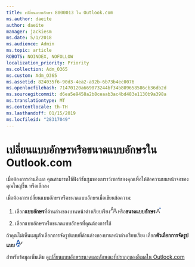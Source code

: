 ```yaml
---
title: เปลี่ยนแบบอักษร 8000013 ใน Outlook.com
ms.author: daeite
author: daeite
manager: jackiesm
ms.date: 5/1/2018
ms.audience: Admin
ms.topic: article
ROBOTS: NOINDEX, NOFOLLOW
localization_priority: Priority
ms.collection: Adm_O365
ms.custom: Adm_O365
ms.assetid: 824035f6-90d3-4ea2-a92b-6b73b4ec0076
ms.openlocfilehash: 71470120a669073244bf34b809658586cb36db2d
ms.sourcegitcommit: d6ea5e9458a2b8ceaab3ac4bd483e1130b9a398a
ms.translationtype: MT
ms.contentlocale: th-TH
ms.lasthandoff: 01/15/2019
ms.locfileid: "28317049"
---
```

# <a name="change-font-or-font-size-in-outlookcom"></a>เปลี่ยนแบบอักษรหรือขนาดแบบอักษรใน Outlook.com

เมื่อต้องการอ่านอีเมล คุณสามารถใช้ฟังก์ชันซูมของเบราว์เซอร์ของคุณเพื่อให้ข้อความบนหน้าจอของคุณใหญ่ขึ้น หรือเล็กลง
  
เมื่อต้องการเปลี่ยนแบบอักษรหรือขนาดแบบอักษรเมื่อเขียนข้อความ:
  
1. เลือก**แบบอักษร**ที่ด้านล่างของบานหน้าต่างเรียบเรียง![แบบอักษร](media/6d9372e0-cde5-49fc-a457-aafb62255163.png)หรือ**ขนาดแบบอักษร**![ไอคอนขนาดตัวอักษร](media/9334f617-9593-4bd0-afb1-c53308ad7591.png)
    
2. เลือกแบบอักษรหรือขนาดแบบอักษรที่คุณต้องการใช้
    
ถ้าคุณไม่เห็นเมนูตัวเลือกการจัดรูปแบบที่ด้านล่างของบานหน้าต่างเรียบเรียง เลือก**ตัวเลือกการจัดรูปแบบ**![ไอคอนตัวเลือกการจัดรูปแบบแบบ](media/13103798-e3ea-4069-a7a0-63f8903c8c3a.png)
  
สำหรับข้อมูลเพิ่มเติม ดู[เปลี่ยนแบบอักษรขนาดและลักษณะที่ปรากฏของอีเมลใน Outlook.com](https://go.microsoft.com/fwlink/p/?linkid=873130)
  

